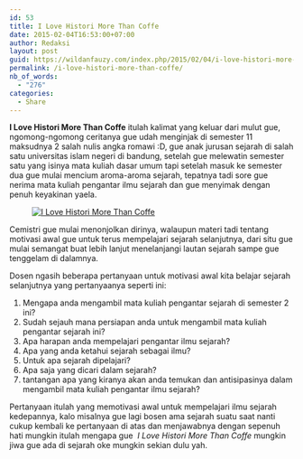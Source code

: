 ```yaml
---
id: 53
title: I Love Histori More Than Coffe
date: 2015-02-04T16:53:00+07:00
author: Redaksi
layout: post
guid: https://wildanfauzy.com/index.php/2015/02/04/i-love-histori-more-than-coffe/
permalink: /i-love-histori-more-than-coffe/
nb_of_words:
  - "276"
categories:
  - Share
---
```

<p class="has-drop-cap">
  <strong>I Love Histori More Than Coffe</strong> itulah kalimat yang keluar dari mulut gue, ngomong-ngomong ceritanya gue udah menginjak di semester 11 maksudnya 2 salah nulis angka romawi :D, gue anak jurusan sejarah di salah satu universitas islam negeri di bandung, setelah gue melewatin semester satu yang isinya mata kuliah dasar umum tapi setelah masuk ke semester dua gue mulai mencium aroma-aroma sejarah, tepatnya tadi sore gue nerima mata kuliah pengantar ilmu sejarah dan gue menyimak dengan penuh keyakinan yaela.
</p><figure class="wp-block-image size-large">

[<img src="https://wildanfauzyart.files.wordpress.com/2015/02/9c611-274a8-1nrt1ajcdt.jpg?w=768" alt="I Love Histori More Than Coffe" title="I Love Histori More Than Coffe" data-recalc-dims="1" />](https://wildanfauzyart.files.wordpress.com/2015/02/9c611-274a8-1nrt1ajcdt.jpg?w=768)</figure> 

Cemistri gue mulai menonjolkan dirinya, walaupun materi tadi tentang motivasi awal gue untuk terus mempelajari sejarah selanjutnya, dari situ gue mulai semangat buat lebih lanjut menelanjangi lautan sejarah sampe gue tenggelam di dalamnya.

Dosen ngasih beberapa pertanyaan untuk motivasi awal kita belajar sejarah selanjutnya yang pertanyaanya seperti ini:

  1. Mengapa anda mengambil mata kuliah pengantar sejarah di semester 2 ini?
  2. Sudah sejauh mana persiapan anda untuk mengambil mata kuliah pengantar sejarah ini?
  3. Apa harapan anda mempelajari pengantar ilmu sejarah?
  4. Apa yang anda ketahui sejarah sebagai ilmu?
  5. Untuk apa sejarah dipelajari?
  6. Apa saja yang dicari dalam sejarah?
  7. tantangan apa yang kiranya akan anda temukan dan antisipasinya dalam mengambil mata kuliah pengantar ilmu sejarah?

Pertanyaan itulah yang memotivasi awal untuk mempelajari ilmu sejarah kedepannya, kalo misalnya gue lagi bosen ama sejarah suatu saat nanti cukup kembali ke pertanyaan di atas dan menjawabnya dengan sepenuh hati mungkin itulah mengapa gue&nbsp; _I Love Histori More Than Coffe_ mungkin jiwa gue ada di sejarah oke mungkin sekian dulu yah.